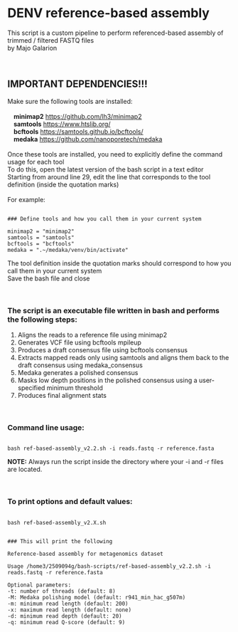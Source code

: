 # **DENV reference-based assembly**<br/>
This script is a custom pipeline to perform referenced-based assembly of trimmed / filtered FASTQ files <br/>
by Majo Galarion


<br/>

## IMPORTANT DEPENDENCIES!!! <br/>
Make sure the following tools are installed:<br/>
<br/>
&emsp;**minimap2**  https://github.com/lh3/minimap2 <br/>
&emsp;**samtools** https://www.htslib.org/ <br/>
&emsp;**bcftools** https://samtools.github.io/bcftools/ <br/>
&emsp;**medaka**  https://github.com/nanoporetech/medaka <br/>
<br/>
Once these tools are installed, you need to explicitly define the command usage for each tool <br/>
To do this, open the latest version of the bash script in a text editor <br/>
Starting from around line 29, edit the line that corresponds to the tool definition (inside the quotation marks) <br/>
 <br/>
For example:
```

### Define tools and how you call them in your current system

minimap2 = "minimap2"
samtools = "samtools"
bcftools = "bcftools"
medaka = ".~/medaka/venv/bin/activate"

```
The tool definition inside the quotation marks should correspond to how you call them in your current system<br/>
Save the bash file and close<br/>

<br/>

### The script is an executable file written in bash and performs the following steps:<br/>
1. Aligns the reads to a reference file using minimap2 <br/>
2. Generates VCF file using bcftools mpileup <br/>
3. Produces a draft consensus file using bcftools consensus <br/>
4. Extracts mapped reads only using samtools and aligns them back to the draft consensus using medaka_consensus <br/>
5. Medaka generates a polished consensus <br/>
6. Masks low depth positions in the polished consensus using a user-specified minimum threshold <br/>
7. Produces final alignment stats <br/>
<br/>

### Command line usage:
```

bash ref-based-assembly_v2.2.sh -i reads.fastq -r reference.fasta

```
**NOTE:** Always run the script inside the directory where your -i and -r files are located.

<br/>

### To print options and default values:
```

bash ref-based-assembly_v2.X.sh


### This will print the following

Reference-based assembly for metagenomics dataset

Usage /home3/2509094g/bash-scripts/ref-based-assembly_v2.2.sh -i reads.fastq -r reference.fasta

Optional parameters:
-t: number of threads (default: 8)
-M: Medaka polishing model (default: r941_min_hac_g507m)
-m: minimum read length (default: 200)
-x: maximum read length (default: none)
-d: minimum read depth (default: 20)
-q: minimum read Q-score (default: 9)

```
